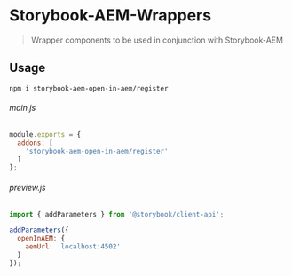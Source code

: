 # Storybook-AEM-Wrappers
> Wrapper components to be used in conjunction with Storybook-AEM

## Usage
```
npm i storybook-aem-open-in-aem/register
```

###### main.js
```js
module.exports = {
  addons: [
    'storybook-aem-open-in-aem/register'
  ]
};
```

###### preview.js
```js
import { addParameters } from '@storybook/client-api';

addParameters({
  openInAEM: {
    aemUrl: 'localhost:4502'
  }
});
